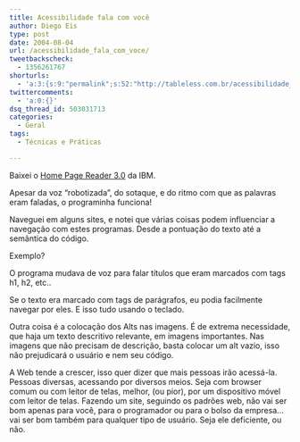 ```yaml
---
title: Acessibilidade fala com você
author: Diego Eis
type: post
date: 2004-08-04
url: /acessibilidade_fala_com_voce/
tweetbackscheck:
  - 1356261767
shorturls:
  - 'a:3:{s:9:"permalink";s:52:"http://tableless.com.br/acessibilidade_fala_com_voce";s:7:"tinyurl";s:26:"http://tinyurl.com/3osgaxs";s:4:"isgd";s:19:"http://is.gd/k6Wrcf";}'
twittercomments:
  - 'a:0:{}'
dsq_thread_id: 503031713
categories:
  - Geral
tags:
  - Técnicas e Práticas

---
```

Baixei o [Home Page Reader 3.0][1] da IBM.
  
Apesar da voz &#8220;robotizada&#8221;, do sotaque, e do ritmo com que as palavras eram faladas, o programinha funciona!
  
Naveguei em alguns sites, e notei que várias coisas podem influenciar a navegação com estes programas. Desde a pontuação do texto até a semântica do código.

Exemplo?
  
O programa mudava de voz para falar títulos que eram marcados com tags h1, h2, etc..
  
Se o texto era marcado com tags de parágrafos, eu podia facilmente navegar por eles. E isso tudo usando o teclado.

Outra coisa é a colocação dos Alts nas imagens. É de extrema necessidade, que haja um texto descritivo relevante, em imagens importantes. Nas imagens que não precisam de descrição, basta colocar um alt vazio, isso não prejudicará o usuário e nem seu código.

A Web tende a crescer, isso quer dizer que mais pessoas irão acessá-la. Pessoas diversas, acessando por diversos meios. Seja com browser comum ou com leitor de telas, melhor, (ou pior), por um dispositivo móvel com leitor de telas. Fazendo um site, seguindo os padrões web, não vai ser bom apenas para você, para o programador ou para o bolso da empresa&#8230; vai ser bom também para qualquer tipo de usuário. Seja ele deficiente, ou não.

 [1]: http://www-306.ibm.com/able/solution_offerings/hpr.html